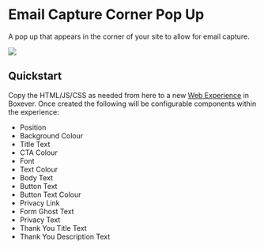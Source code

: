 # Email Capture Corner Pop Up
A pop up that appears in the corner of your site to allow for email capture.

![](email-capture-corner.gif)

## Quickstart
Copy the HTML/JS/CSS as needed from here to a new [Web Experience](https://documentation.boxever.com/docs/using-custom-code) in Boxever. Once created the following will be configurable components within the experience:
- Position
- Background Colour
- Title Text
- CTA Colour
- Font
- Text Colour
- Body Text
- Button Text
- Button Text Colour
- Privacy Link
- Form Ghost Text
- Privacy Text
- Thank You Title Text
- Thank You Description Text